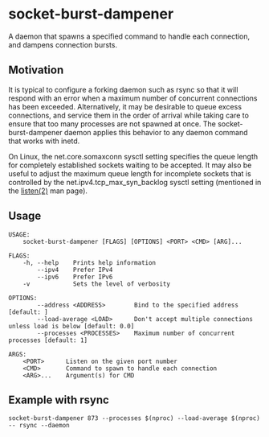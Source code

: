 # socket-burst-dampener

A daemon that spawns a specified command to handle each connection, and
dampens connection bursts.

## Motivation
It is typical to configure a forking daemon such as rsync so that it
will respond with an error when a maximum number of concurrent
connections has been exceeded. Alternatively, it may be desirable to
queue excess connections, and service them in the order of arrival
while taking care to ensure that too many processes are not spawned at
once. The socket-burst-dampener daemon applies this behavior to any
daemon command that works with inetd.

On Linux, the net.core.somaxconn sysctl setting specifies the queue
length for completely established sockets waiting to be accepted.
It may also be useful to adjust the maximum queue length for incomplete
sockets that is controlled by the net.ipv4.tcp_max_syn_backlog sysctl
setting (mentioned in the
[listen(2)](http://man7.org/linux/man-pages/man2/listen.2.html) man page).

## Usage
```
USAGE:
    socket-burst-dampener [FLAGS] [OPTIONS] <PORT> <CMD> [ARG]...

FLAGS:
    -h, --help    Prints help information
        --ipv4    Prefer IPv4
        --ipv6    Prefer IPv6
    -v            Sets the level of verbosity

OPTIONS:
        --address <ADDRESS>        Bind to the specified address [default: ]
        --load-average <LOAD>      Don't accept multiple connections unless load is below [default: 0.0]
        --processes <PROCESSES>    Maximum number of concurrent processes [default: 1]

ARGS:
    <PORT>      Listen on the given port number
    <CMD>       Command to spawn to handle each connection
    <ARG>...    Argument(s) for CMD
```
## Example with rsync
```
socket-burst-dampener 873 --processes $(nproc) --load-average $(nproc) -- rsync --daemon
```
